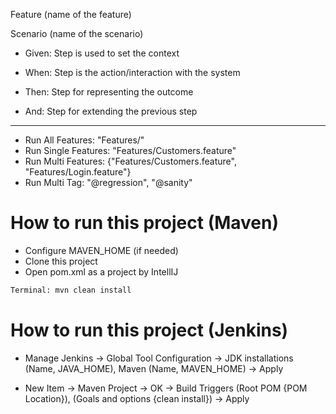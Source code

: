  
 Feature (name of the feature)
 
 Scenario (name of the scenario)
 
- Given: Step is used to set the context
 
- When: Step is the action/interaction with the system
 
- Then: Step for representing the outcome
 
- And: Step for extending the previous step

---

- Run All Features: "Features/"
- Run Single Features: "Features/Customers.feature"
- Run Multi Features: {"Features/Customers.feature", "Features/Login.feature"}
- Run Multi Tag: "@regression", "@sanity"

# How to run this project (Maven)

-  Configure MAVEN_HOME (if needed)
-  Clone this project
-  Open pom.xml as a project by IntellIJ

```sh
Terminal: mvn clean install
```

# How to run this project (Jenkins)

- Manage Jenkins -> Global Tool Configuration -> JDK installations (Name, JAVA_HOME), Maven (Name, MAVEN_HOME) -> Apply

- New Item -> Maven Project -> OK -> Build Triggers (Root POM {POM Location}), (Goals and options {clean install}) -> Apply




 
